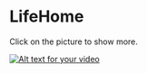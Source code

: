 # LifeHome

Click on the picture to show more.

[![Alt text for your video](https://firebasestorage.googleapis.com/v0/b/lifehome-a5228.appspot.com/o/imgAppOnGitHub%2FScreen%20Shot%202018-06-29%20at%203.23.51%20PM.png?alt=media&token=9aa9b40f-8fda-4291-b7ec-ccf7c18f5df1)](https://www.youtube.com/watch?v=sM26dzyLR3A)
